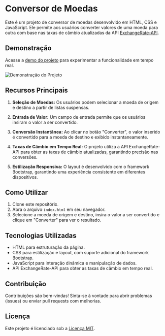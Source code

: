 # Conversor de Moedas

Este é um projeto de conversor de moedas desenvolvido em HTML, CSS e JavaScript. Ele permite aos usuários converter valores de uma moeda para outra com base nas taxas de câmbio atualizadas da API [ExchangeRate-API](https://www.exchangerate-api.com/).

## Demonstração

Acesse a [demo do projeto](https://www.lcspane.com/projetos/conversor-de-moedas/) para experimentar a funcionalidade em tempo real.

![Demonstração do Projeto](https://i.imgur.com/ljwjAGT.png)

## Recursos Principais

1. **Seleção de Moedas:** Os usuários podem selecionar a moeda de origem e destino a partir de listas suspensas.

2. **Entrada de Valor:** Um campo de entrada permite que os usuários insiram o valor a ser convertido.

3. **Conversão Instantânea:** Ao clicar no botão "Converter", o valor inserido é convertido para a moeda de destino e exibido instantaneamente.

4. **Taxas de Câmbio em Tempo Real:** O projeto utiliza a API ExchangeRate-API para obter as taxas de câmbio atualizadas, garantindo precisão nas conversões.

5. **Estilização Responsiva:** O layout é desenvolvido com o framework Bootstrap, garantindo uma experiência consistente em diferentes dispositivos.

## Como Utilizar

1. Clone este repositório.
2. Abra o arquivo `index.html` em seu navegador.
3. Selecione a moeda de origem e destino, insira o valor a ser convertido e clique em "Converter" para ver o resultado.

## Tecnologias Utilizadas

- HTML para estruturação da página.
- CSS para estilização e layout, com suporte adicional do framework Bootstrap.
- JavaScript para interação dinâmica e manipulação de dados.
- API ExchangeRate-API para obter as taxas de câmbio em tempo real.

## Contribuição

Contribuições são bem-vindas! Sinta-se à vontade para abrir problemas (issues) ou enviar pull requests com melhorias.

## Licença

Este projeto é licenciado sob a [Licença MIT](LICENSE).
